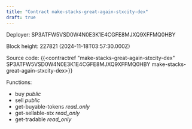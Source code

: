 ```yaml
---
title: "Contract make-stacks-great-again-stxcity-dex"
draft: true
---
```

Deployer: SP3ATFW5VSD0W4N0E3K1E4CGFE8MJXQ9XFFMQ0HBY


 



Block height: 227821 (2024-11-18T03:57:30.000Z)

Source code: {{<contractref "make-stacks-great-again-stxcity-dex" SP3ATFW5VSD0W4N0E3K1E4CGFE8MJXQ9XFFMQ0HBY make-stacks-great-again-stxcity-dex>}}

Functions:

* buy _public_
* sell _public_
* get-buyable-tokens _read_only_
* get-sellable-stx _read_only_
* get-tradable _read_only_
